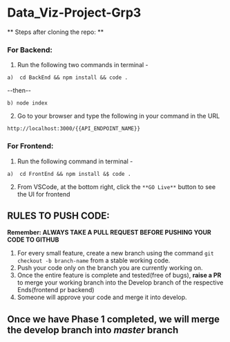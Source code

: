 # Data_Viz-Project-Grp3


** Steps after cloning the repo: **
  ### For Backend:
  1. Run the following two commands in terminal - 
  
    a)  cd BackEnd && npm install && code .
  
  --then--
  
    b) node index
  
  2. Go to your browser and type the following in your command in the URL
  
    http://localhost:3000/{{API_ENDPOINT_NAME}}
    
   
### For Frontend:
  1. Run the following command in terminal -
  
    a)  cd FrontEnd && npm install &$ code .
    
  

  2. From VSCode, at the bottom right, click the ```**GO Live**``` button to see the UI for frontend
  
## RULES TO PUSH CODE:

**Remember: ALWAYS TAKE A PULL REQUEST BEFORE PUSHING YOUR CODE TO GITHUB**

1) For every small feature, create a new branch using the command ```git checkout -b branch-name``` from a stable working code.
2) Push your code only on the branch you are currently working on.
3) Once the entire feature is complete and tested(free of bugs), **raise a PR** to merge your working branch into the Develop branch of the respective Ends(frontend pr backend)
4) Someone will approve your code and merge it into develop. 

## Once we have Phase 1 completed, we will merge the develop branch into ***master*** branch
